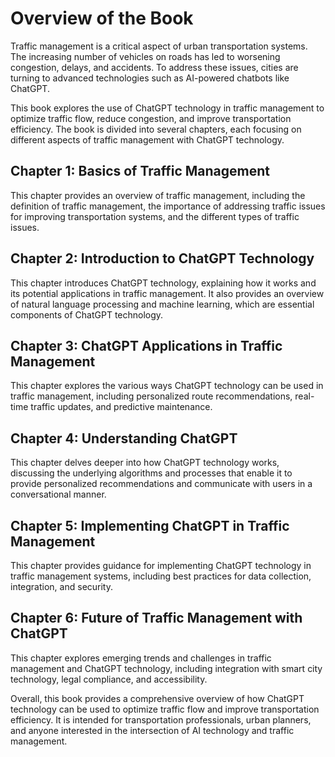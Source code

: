 Overview of the Book
==================================

Traffic management is a critical aspect of urban transportation systems. The increasing number of vehicles on roads has led to worsening congestion, delays, and accidents. To address these issues, cities are turning to advanced technologies such as AI-powered chatbots like ChatGPT.

This book explores the use of ChatGPT technology in traffic management to optimize traffic flow, reduce congestion, and improve transportation efficiency. The book is divided into several chapters, each focusing on different aspects of traffic management with ChatGPT technology.

Chapter 1: Basics of Traffic Management
---------------------------------------

This chapter provides an overview of traffic management, including the definition of traffic management, the importance of addressing traffic issues for improving transportation systems, and the different types of traffic issues.

Chapter 2: Introduction to ChatGPT Technology
---------------------------------------------

This chapter introduces ChatGPT technology, explaining how it works and its potential applications in traffic management. It also provides an overview of natural language processing and machine learning, which are essential components of ChatGPT technology.

Chapter 3: ChatGPT Applications in Traffic Management
-----------------------------------------------------

This chapter explores the various ways ChatGPT technology can be used in traffic management, including personalized route recommendations, real-time traffic updates, and predictive maintenance.

Chapter 4: Understanding ChatGPT
--------------------------------

This chapter delves deeper into how ChatGPT technology works, discussing the underlying algorithms and processes that enable it to provide personalized recommendations and communicate with users in a conversational manner.

Chapter 5: Implementing ChatGPT in Traffic Management
-----------------------------------------------------

This chapter provides guidance for implementing ChatGPT technology in traffic management systems, including best practices for data collection, integration, and security.

Chapter 6: Future of Traffic Management with ChatGPT
----------------------------------------------------

This chapter explores emerging trends and challenges in traffic management and ChatGPT technology, including integration with smart city technology, legal compliance, and accessibility.

Overall, this book provides a comprehensive overview of how ChatGPT technology can be used to optimize traffic flow and improve transportation efficiency. It is intended for transportation professionals, urban planners, and anyone interested in the intersection of AI technology and traffic management.
